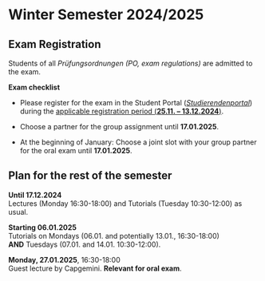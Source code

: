 # Winter Semester 2024/2025
## Exam Registration 
Students of all *Prüfungsordnungen (PO, exam regulations)* are admitted to the exam.

**Exam checklist**

- Please register for the exam in the Student Portal ([*Studierendenportal*](https://studierende.hhu.de)) during the [applicable registration period (**25.11. – 13.12.2024**)](https://www.hhu.de/fileadmin/redaktion/ZUV/Dezernat_1/Pruefungsamt/documents/pdf/Pruefungstermine/2025/Anmeldetermine_WiWi_WS_2024-25_und_SoSe_2025.pdf).

- Choose a partner for the group assignment until **17.01.2025**.

- At the beginning of January: Choose a joint slot with your group partner for the oral exam until **17.01.2025**.

## Plan for the rest of the semester
**Until 17.12.2024**\
Lectures (Monday 16:30-18:00) and Tutorials (Tuesday 10:30-12:00) as usual.

**Starting 06.01.2025**\
Tutorials on Mondays (06.01. and potentially 13.01., 16:30-18:00)\
**AND** Tuesdays (07.01. and  14.01. 10:30-12:00).

**Monday, 27.01.2025**, 16:30-18:00\
Guest lecture by Capgemini. **Relevant for oral exam**.